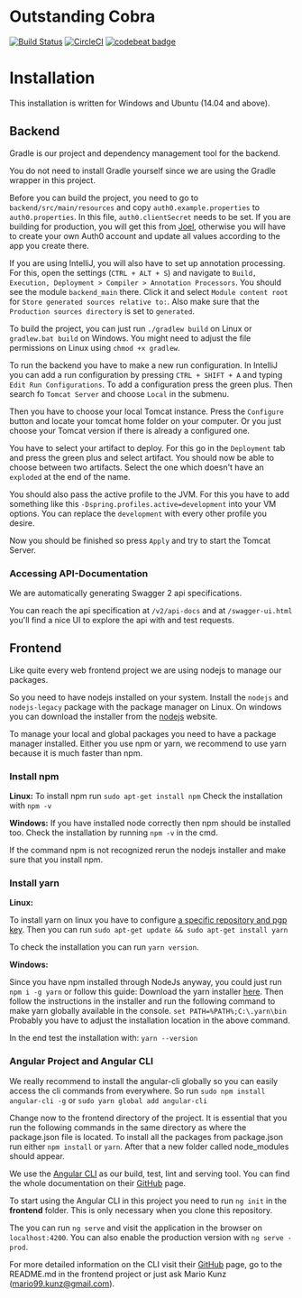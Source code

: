 # Outstanding Cobra

[![Build Status](https://semaphoreci.com/api/v1/outcobra/outstanding-cobra/branches/develop/shields_badge.svg)](https://semaphoreci.com/outcobra/outstanding-cobra)
[![CircleCI](https://circleci.com/gh/outcobra/outstanding-cobra.svg?style=svg)](https://circleci.com/gh/outcobra/outstanding-cobra)
[![codebeat badge](https://codebeat.co/badges/d8dd9a81-a229-46e3-b5b2-d016ca70cfa4)](https://codebeat.co/projects/github-com-outcobra-outstanding-cobra)

# Installation

This installation is written for Windows and Ubuntu (14.04 and above).

## Backend

Gradle is our project and dependency management tool for the backend.

You do not need to install Gradle yourself since we are using the Gradle wrapper in this project.

Before you can build the project, you need to go to `backend/src/main/resources` and copy `auth0.example.properties` to `auth0.properties`.  In this file, `auth0.clientSecret` needs to be set. If you are building for production, you will get this from [Joel](https://github.com/jmesserli), otherwise you will have to create your own Auth0 account and update all values according to the app you create there.

If you are using IntelliJ, you will also have to set up annotation processing. For this, open the settings (`CTRL + ALT + S`) and navigate to `Build, Execution, Deployment > Compiler > Annotation Processors`. You should see the module `backend_main` there. Click it and select `Module content root` for `Store generated sources relative to:`. Also make sure that the `Production sources directory` is set to `generated`.

To build the project, you can just run `./gradlew build` on Linux or `gradlew.bat build` on Windows. You might need to adjust the file permissions on Linux using `chmod +x gradlew`.

To run the backend you have to make a new run configuration.
In IntelliJ you can add a run configuration by pressing `CTRL + SHIFT + A` and typing `Edit Run Configurations`.
 To add a configuration press the green plus. Then search fo `Tomcat Server` and choose `Local` in the submenu.

Then you have to choose your local Tomcat instance. Press the `Configure` button and locate your tomcat home folder on your computer.
Or you just choose your Tomcat version if there is already a configured one.

You have to select your artifact to deploy. For this go in the `Deployment` tab and press the green plus and select artifact.
You should now be able to choose between two artifacts. Select the one which doesn't have an `exploded` at the end of the name.

You should also pass the active profile to the JVM. For this you have to add something like this `-Dspring.profiles.active=development` into your VM options.
You can replace the `development` with every other profile you desire.

Now you should be finished so press `Apply` and try to start the Tomcat Server.
 

### Accessing API-Documentation

We are automatically generating Swagger 2 api specifications.

You can reach the api specification at `/v2/api-docs` and at `/swagger-ui.html` you'll find a nice UI to explore the api with and test requests.

## Frontend

Like quite every web frontend project we are using nodejs to manage our packages.

So you need to have nodejs installed on your system.
Install the `nodejs` and `nodejs-legacy` package with the package manager on Linux.
On windows you can download the installer from the [nodejs](https://nodejs.org/en/download/current/) website.

To manage your local and global packages you need to have a package manager installed.
Either you use npm or yarn, we recommend to use yarn because it is much faster than npm.

### Install npm

**Linux:**
To install npm run `sudo apt-get install npm`
Check the installation with `npm -v`

**Windows:**
If you have installed node correctly then npm should be installed too.
Check the installation by running `npm -v` in the cmd.

If the command npm is not recognized rerun the nodejs installer and make sure that you install npm.

### Install yarn

**Linux:**

To install yarn on linux you have to configure [a specific repository and pgp key](https://yarnpkg.com/en/docs/install#linux-tab).
Then you can run `sudo apt-get update && sudo apt-get install yarn`

To check the installation you can run `yarn version`.

**Windows:**

Since you have npm installed through NodeJs anyway, you could just run `npm i -g yarn` or follow this guide:
Download the yarn installer [here](https://yarnpkg.com/en/docs/install).
Then follow the instructions in the installer and run the following command to make yarn globally available in the console.
`set PATH=%PATH%;C:\.yarn\bin`
Probably you have to adjust the installation location in the above command.

In the end test the installation with: `yarn --version`

### Angular Project and Angular CLI

We really recommend to install the angular-cli globally so you can easily access the cli commands from everywhere.
So run `sudo npm install angular-cli -g` or `sudo yarn global add angular-cli`

Change now to the frontend directory of the project.
It is essential that you run the following commands in the same directory as where the package.json file is located.
To install all the packages from package.json run either `npm install` or `yarn`.
After that a new folder called node_modules should appear.

We use the [Angular CLI](cli.angular.io) as our build, test, lint and serving tool.
You can find the whole documentation on their [GitHub](https://github.com/angular/angular-cli) page.

To start using the Angular CLI in this project you need to run `ng init` in the **frontend** folder.
This is only necessary when you clone this repository.

The you can run `ng serve` and visit the application in the browser on `localhost:4200`.
You can also enable the production version with `ng serve -prod`.

For more detailed information on the CLI visit their [GitHub](https://github.com/angular/angular-cli) page, go to the README.md in the frontend project or just ask Mario Kunz (mario99.kunz@gmail.com).

